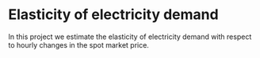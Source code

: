 # Elasticity of electricity demand
In this project we estimate the elasticity of electricity demand with respect to hourly changes in the spot market price.

